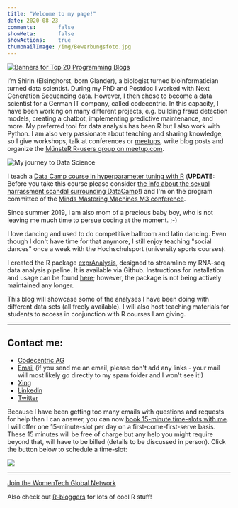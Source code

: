 ```yaml
---
title: "Welcome to my page!"
date: 2020-08-23
comments:       false
showMeta:       false
showActions:    true
thumbnailImage: /img/Bewerbungsfoto.jpg
---
```


<a href="https://promocode.com.ph/toplists/top-20-programming-blogs/" title="Banners for Top 20 Programming Blogs"><img src="https://promocode.com.ph/wp-content/uploads/2019/03/340x240-3.png" alt="Banners for Top 20 Programming Blogs"></a>

I’m Shirin (Elsinghorst, born Glander), a biologist turned bioinformatician turned data scientist. During my PhD and Postdoc I worked with Next Generation Sequencing data. However, I then chose to become a data scientist for a German IT company, called codecentric. In this capacity, I have been working on many different projects, e.g. building fraud detection models, creating a chatbot, implementing predictive maintenance, and more. My preferred tool for data analysis has been R but I also work with Python. I am also very passionate about teaching and sharing knowledge, so I give workshops, talk at conferences or [meetups](https://youtu.be/81UqFUk5B9I), write blog posts and organize the [MünsteR R-users group on meetup.com](https://shiring.github.io/r_users_group/2017/05/20/muenster_r_user_group).

![My journey to Data Science](https://shiring.github.io/netlify_images/my_story_wml3zm.png)

I teach a [Data Camp course in hyperparameter tuning with R](https://www.datacamp.com/courses/hyperparameter-tuning-in-r) (**UPDATE:** Before you take this course please consider [the info about the sexual harrassment scandal surrounding DataCamp](https://shirinsplayground.netlify.com/2019/04/consider_data_camp)!) and I'm on the program committee of the [Minds Mastering Machines M3 conference](https://m3-konferenz.de/programmkomitee.php).

Since summer 2019, I am also mom of a precious baby boy, who is not leaving me much time to persue coding at the moment. ;-)

I love dancing and used to do competitive ballroom and latin dancing. Even though I don't have time for that anymore, I still enjoy teaching "social dances" once a week with the Hochschulsport (university sports courses).

I created the R package [exprAnalysis](https://github.com/ShirinG/exprAnalysis), designed to streamline my RNA-seq data analysis pipeline. It is available via Github. Instructions for installation and usage can be found [here](https://shiring.github.io/rna-seq/microarray/2016/09/28/exprAnalysis); however, the package is not being actively maintained any longer.

This blog will showcase some of the analyses I have been doing with different data sets (all freely available). I will also host teaching materials for students to access in conjunction with R courses I am giving.

---

## Contact me:

- [Codecentric AG](https://www.codecentric.de/team/shirin-glander/)
- [Email](mailto:shirin.glander@gmail.com) (if you send me an email, please don't add any links - your mail will most likely go directly to my spam folder and I won't see it!)
- [Xing](http://www.xing.com/profile/Shirin_Glander)
- [Linkedin](https://www.linkedin.com/in/shirin-e-01120881/)
- [Twitter](http://twitter.com/ShirinGlander)

Because I have been getting too many emails with questions and requests for help than I can answer, you can now [book 15-minute time-slots with me](/page/bookme/). I will offer one 15-minute-slot per day on a first-come-first-serve basis. These 15 minutes will be free of charge but any help you might require beyond that, will have to be billed (details to be discussed in person). Click the button below to schedule a time-slot:

<img src="https://www.appointletcdn.com/loader/buttons/F62459.png" data-appointlet-organization="shirin-elsinghorst" data-appointlet-service="357892"><script src="https://www.appointletcdn.com/loader/loader.min.js" async="" defer=""></script>

---

[Join the WomenTech Global Network](https://www.womentech.net/about/womentech-membership?join=ODMzOQ==)

Also check out [R-bloggers](http://www.R-bloggers.com) for lots of cool R stuff!

